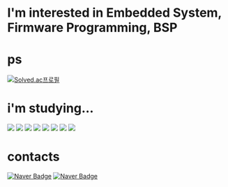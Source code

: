 # I'm interested in Embedded System, Firmware Programming, BSP

# ps

[![Solved.ac프로필](http://mazassumnida.wtf/api/generate_badge?boj=roby238)](https://solved.ac/roby238)

# i'm studying...

<div><img src="https://img.shields.io/badge/C-A8B9CC?style=flat&logo=c&logoColor=white"/> 
  <img src="https://img.shields.io/badge/C++-00599C?style=flat&logo=cplusplus&logoColor=white"/> 
  <img src="https://img.shields.io/badge/python-3776AB?style=flat&logo=python&logoColor=white"/> 
  <img src="https://img.shields.io/badge/JS-F7DF1E?style=flat&logo=javascript&logoColor=white"/> 
  <img src="https://img.shields.io/badge/PHP-777BB4?style=flat&logo=php&logoColor=white"/> 
  <img src="https://img.shields.io/badge/MYSQL-4479A1?style=flat&logo=mysql&logoColor=white"/>
  <img src="https://img.shields.io/badge/Linux-FCC624?style=flat&logo=Linux&logoColor=white"/>
  <img src="https://img.shields.io/badge/androidstudio-3DDC84?style=flat&logo=androidstudio&logoColor=white"/>
</div>

# contacts
[![Naver Badge](https://img.shields.io/badge/NaverBlog-03C75A?style=flat-square&logo=Naver&logoColor=white&link=https://blog.naver.com/robby238/)](https://blog.naver.com/robby238/)
[![Naver Badge](https://img.shields.io/badge/NaverMail-03C75A?style=flat-square&logo=Naver&logoColor=white&link=mailto:roby5100@naver.com)](mailto:roby5100@naver.com)
